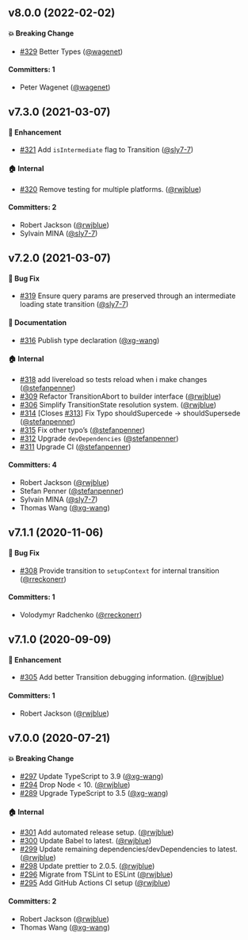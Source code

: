 ## v8.0.0 (2022-02-02)

#### :boom: Breaking Change
* [#329](https://github.com/tildeio/router.js/pull/329) Better Types ([@wagenet](https://github.com/wagenet))

#### Committers: 1
- Peter Wagenet ([@wagenet](https://github.com/wagenet))


## v7.3.0 (2021-03-07)

#### :rocket: Enhancement
* [#321](https://github.com/tildeio/router.js/pull/321) Add `isIntermediate` flag to Transition ([@sly7-7](https://github.com/sly7-7))

#### :house: Internal
* [#320](https://github.com/tildeio/router.js/pull/320) Remove testing for multiple platforms. ([@rwjblue](https://github.com/rwjblue))

#### Committers: 2
- Robert Jackson ([@rwjblue](https://github.com/rwjblue))
- Sylvain MINA ([@sly7-7](https://github.com/sly7-7))


## v7.2.0 (2021-03-07)

#### :bug: Bug Fix
* [#319](https://github.com/tildeio/router.js/pull/319) Ensure query params are preserved through an intermediate loading state transition ([@sly7-7](https://github.com/sly7-7))

#### :memo: Documentation
* [#316](https://github.com/tildeio/router.js/pull/316) Publish type declaration ([@xg-wang](https://github.com/xg-wang))

#### :house: Internal
* [#318](https://github.com/tildeio/router.js/pull/318) add livereload so tests reload when i make changes ([@stefanpenner](https://github.com/stefanpenner))
* [#309](https://github.com/tildeio/router.js/pull/309) Refactor TransitionAbort to builder interface ([@rwjblue](https://github.com/rwjblue))
* [#306](https://github.com/tildeio/router.js/pull/306) Simplify TransitionState resolution system. ([@rwjblue](https://github.com/rwjblue))
* [#314](https://github.com/tildeio/router.js/pull/314) [Closes [#313](https://github.com/tildeio/router.js/issues/313)] Fix Typo shouldSupercede -> shouldSupersede ([@stefanpenner](https://github.com/stefanpenner))
* [#315](https://github.com/tildeio/router.js/pull/315) Fix other typo’s ([@stefanpenner](https://github.com/stefanpenner))
* [#312](https://github.com/tildeio/router.js/pull/312) Upgrade `devDependencies` ([@stefanpenner](https://github.com/stefanpenner))
* [#311](https://github.com/tildeio/router.js/pull/311) Upgrade CI ([@stefanpenner](https://github.com/stefanpenner))

#### Committers: 4
- Robert Jackson ([@rwjblue](https://github.com/rwjblue))
- Stefan Penner ([@stefanpenner](https://github.com/stefanpenner))
- Sylvain MINA ([@sly7-7](https://github.com/sly7-7))
- Thomas Wang ([@xg-wang](https://github.com/xg-wang))


## v7.1.1 (2020-11-06)

#### :bug: Bug Fix
* [#308](https://github.com/tildeio/router.js/pull/308) Provide transition to `setupContext` for internal transition ([@rreckonerr](https://github.com/rreckonerr))

#### Committers: 1
- Volodymyr Radchenko ([@rreckonerr](https://github.com/rreckonerr))


## v7.1.0 (2020-09-09)

#### :rocket: Enhancement
* [#305](https://github.com/tildeio/router.js/pull/305) Add better Transition debugging information. ([@rwjblue](https://github.com/rwjblue))

#### Committers: 1
- Robert Jackson ([@rwjblue](https://github.com/rwjblue))


## v7.0.0 (2020-07-21)

#### :boom: Breaking Change
* [#297](https://github.com/tildeio/router.js/pull/297) Update TypeScript to 3.9 ([@xg-wang](https://github.com/xg-wang))
* [#294](https://github.com/tildeio/router.js/pull/294) Drop Node < 10. ([@rwjblue](https://github.com/rwjblue))
* [#289](https://github.com/tildeio/router.js/pull/289) Upgrade TypeScript to 3.5 ([@xg-wang](https://github.com/xg-wang))

#### :house: Internal
* [#301](https://github.com/tildeio/router.js/pull/301) Add automated release setup. ([@rwjblue](https://github.com/rwjblue))
* [#300](https://github.com/tildeio/router.js/pull/300) Update Babel to latest. ([@rwjblue](https://github.com/rwjblue))
* [#299](https://github.com/tildeio/router.js/pull/299) Update remaining dependencies/devDependencies to latest. ([@rwjblue](https://github.com/rwjblue))
* [#298](https://github.com/tildeio/router.js/pull/298) Update prettier to 2.0.5. ([@rwjblue](https://github.com/rwjblue))
* [#296](https://github.com/tildeio/router.js/pull/296) Migrate from TSLint to ESLint ([@rwjblue](https://github.com/rwjblue))
* [#295](https://github.com/tildeio/router.js/pull/295) Add GitHub Actions CI setup ([@rwjblue](https://github.com/rwjblue))

#### Committers: 2
- Robert Jackson ([@rwjblue](https://github.com/rwjblue))
- Thomas Wang ([@xg-wang](https://github.com/xg-wang))


